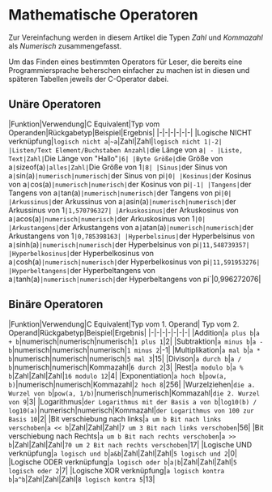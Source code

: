 # Mathematische Operatoren
Zur Vereinfachung werden in diesem Artikel die Typen *Zahl* und *Kommazahl* als *Numerisch* zusammengefasst.

Um das Finden eines bestimmten Operators für Leser, die bereits eine Programmiersprache beherschen einfacher zu machen ist
in diesen und späteren Tabellen jeweils der C-Operator dabei.

## Unäre Operatoren
|Funktion|Verwendung|C Equivalent|Typ vom Operanden|Rückgabetyp|Beispiel|Ergebnis|
|-|-|-|-|-|-|
|Logische NICHT verknüpfung|`logisch nicht a`|`~a`|Zahl|Zahl|`logisch nicht 1|-2|
|Listen/Text Element/Buchstaben Anzahl|`die Länge von a`| - |Liste, Text|Zahl|`Die Länge von "Hallo"`|6|
|Byte Größe|`die Größe von a`|`sizeof(a)`|alles|Zahl|`Die Größe von 1`|8|
|Sinus|`der Sinus von a`|`sin(a)`|numerisch|numerisch|`der Sinus von pi`|0|
|Kosinus|`der Kosinus von a`|`cos(a)`|numerisch|numerisch|`der Kosinus von pi`|-1|
|Tangens|`der Tangens von a`|`tan(a)`|numerisch|numerisch|`der Tangens von pi`|0|
|Arkussinus|`der Arkussinus von a`|`asin(a)`|numerisch|numerisch|`der Arkussinus von 1`|1,570796327|
|Arkuskosinus|`der Arkuskosinus von a`|`acos(a)`|numerisch|numerisch|`der Arkuskosinus von 1`|0|
|Arkustangens|`der Arkustangens von a`|`atan(a)`|numerisch|numerisch|`der Arkustangens von 1`|0,785398163|
|Hyperbelsinus|`der Hyperbelsinus von a`|`sinh(a)`|numerisch|numerisch|`der Hyperbelsinus von pi`|11,548739357|
|Hyperbelkosinus|`der Hyperbelkosinus von a`|`cosh(a)`|numerisch|numerisch|`der Hyperbelkosinus von pi`|11,591953276|
|Hyperbeltangens|`der Hyperbeltangens von a`|`tanh(a)`|numerisch|numerisch|`der Hyperbeltangens von pi`|0,996272076|

## Binäre Operatoren
|Funktion|Verwendung|C Equivalent|Typ vom 1. Operand| Typ vom 2. Operand|Rückgabetyp|Beispiel|Ergebnis|
|-|-|-|-|-|-|-|
|Addition|`a plus b`|`a + b`|numerisch|numerisch|numerisch|`1 plus 1`|2|
|Subtraktion|`a minus b`|`a - b`|numerisch|numerisch|numerisch|`1 minus 2`|-1|
|Multiplikation|`a mal b`|`a * b`|numerisch|numerisch|numerisch|`5 mal 3`|15|
|Divison|`a durch b`|`a / b`|numerisch|numerisch|Kommazahl|`6 durch 2`|3|
|Rest|`a modulo b`|`a % b`|Zahl|Zahl|Zahl|`16 modulo 12`|4|
|Exponentiation|`a hoch b`|`pow(a, b)`|numerisch|numerisch|Kommazahl|`2 hoch 8`|256|
|Wurzelziehen|`die a. Wurzel von b`|`pow(a, 1/b)`|numerisch|numerisch|Kommazahl|`die 2. Wurzel von 9`|3|
|Logarithmus|`der Logarithmus mit der Basis a von b`|`log10(b) / log10(a)`|numerisch|numerisch|Kommazahl|`der Logarithmus von 100 zur Basis 10`|2|
|Bit verschiebung nach links|`a um b Bit nach links verschoben`|`a << b`|Zahl|Zahl|Zahl|`7 um 3 Bit nach links verschoben`|56|
|Bit verschiebung nach Rechts|`a um b Bit nach rechts verschoben`|`a >> b`|Zahl|Zahl|Zahl|`70 um 2 Bit nach rechts verschoben`|17|
|Logische UND verknüpfung|`a logisch und b`|`a&b`|Zahl|Zahl|Zahl|`5 logisch und 2`|0|
|Logische ODER verknüpfung|`a logisch oder b`|`a|b`|Zahl|Zahl|Zahl|`5 logisch oder 2`|7|
|Logische XOR verknüpfung|`a logisch kontra b`|`a^b`|Zahl|Zahl|Zahl|`8 logisch kontra 5`|13|